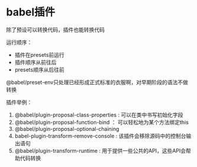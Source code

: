 # babel插件

除了预设可以转换代码，插件也能转换代码

运行顺序：

- 插件在presets前运行
- 插件顺序从前往后
- presets顺序从后往前


@babel/preset-env只处理已经形成正式标准的衣服啊，对早期阶段的语法不做转换

插件举例：

1. @babel/plugin-proposal-class-properties : 可以在类中书写初始化字段
2. @babel/plugin-proposal-function-bind ： 可以轻松地为某个方法绑定this
3. @babel/plugin-proposal-optional-chaining 
4. babel-plugin-transform-remove-console : 该插件会移除源码中的控制台输出语句 
5. @babel/plugin-transform-runtime : 用于提供一些公共的API，这些API会帮助代码转换